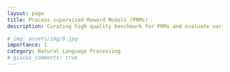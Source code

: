 ```yaml
---
layout: page
title: Process-supervised Reward Models (PRMs)
description: Curating high quality benchmark for PRMs and evaluate various LLMs and ORMs.

# img: assets/img/9.jpg
importance: 1
category: Natural Language Processing
# giscus_comments: true
---
```


